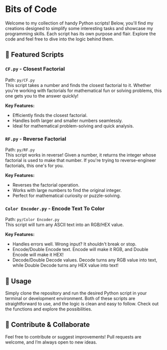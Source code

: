 # Bits of Code

Welcome to my collection of handy Python scripts! Below, you'll find my creations designed to simplify some interesting tasks and showcase my programming skills. Each script has its own purpose and flair. Explore the code and feel free to dive into the logic behind them.

## 🌟 Featured Scripts

### `CF.py` - **Closest Factorial**
Path: `py/CF.py`  
This script takes a number and finds the closest factorial to it. Whether you're working with factorials for mathematical fun or solving problems, this one gets you to the answer quickly!

**Key Features:**
- Efficiently finds the closest factorial.
- Handles both larger and smaller numbers seamlessly.
- Ideal for mathematical problem-solving and quick analysis.

### `RF.py` - **Reverse Factorial**
Path: `py/RF.py`  
This script works in reverse! Given a number, it returns the integer whose factorial is used to make that number. If you're trying to reverse-engineer factorials, this one's for you.

**Key Features:**
- Reverses the factorial operation.
- Works with large numbers to find the original integer.
- Perfect for mathematical curiosity or puzzle-solving.

### `Color Encoder.py` - **Encode Text To Color**
Path: `py/Color Encoder.py`  
This script will turn any ASCII text into an RGB/HEX value.

**Key Features:**
- Handles errors well. Wrong input? It shouldn't break or stop.
- Encode/Double Encode text. Encode will make it RGB, and Double Encode will make it HEX!
- Decode/Double Decode values. Decode turns any RGB value into text, while Double Decode turns any HEX value into text!

## 🔧 Usage

Simply clone the repository and run the desired Python script in your terminal or development environment. Both of these scripts are straightforward to use, and the logic is clean and easy to follow. Check out the functions and explore the possibilities.

## 🚀 Contribute & Collaborate
Feel free to contribute or suggest improvements! Pull requests are welcome, and I’m always open to new ideas.
